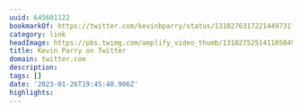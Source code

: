 ```yaml
---
uuid: 645601122
bookmarkOf: https://twitter.com/kevinbparry/status/1310276317221449731?s=20
category: link
headImage: https://pbs.twimg.com/amplify_video_thumb/1310275251411050497/img/flHwJicNb5d7i0JC.jpg:large
title: Kevin Parry on Twitter
domain: twitter.com
description: 
tags: []
date: '2023-01-26T19:45:40.906Z'
highlights: 
---
```




